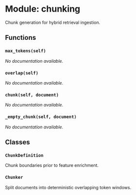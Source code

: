 # Module: chunking

Chunk generation for hybrid retrieval ingestion.

## Functions

### `max_tokens(self)`

*No documentation available.*

### `overlap(self)`

*No documentation available.*

### `chunk(self, document)`

*No documentation available.*

### `_empty_chunk(self, document)`

*No documentation available.*

## Classes

### `ChunkDefinition`

Chunk boundaries prior to feature enrichment.

### `Chunker`

Split documents into deterministic overlapping token windows.
